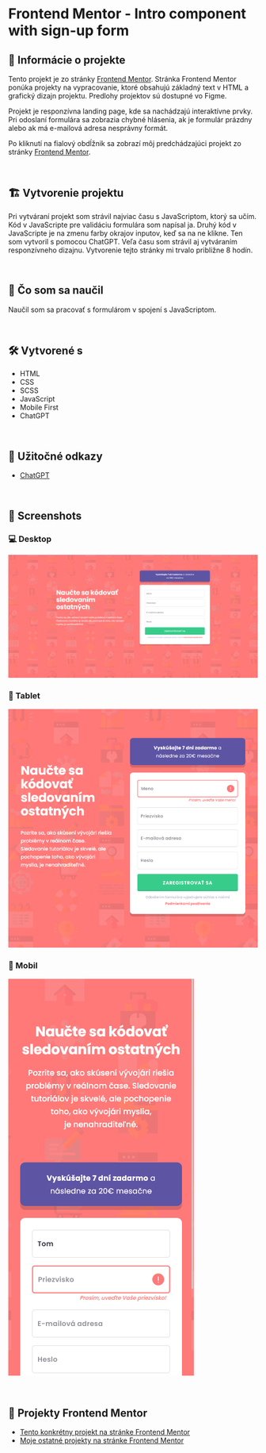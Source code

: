 # Frontend Mentor - Intro component with sign-up form

## 📝 Informácie o projekte

Tento projekt je zo stránky [Frontend Mentor](https://www.frontendmentor.io/challenges/intro-component-with-signup-form-5cf91bd49edda32581d28fd1). Stránka Frontend Mentor ponúka projekty na vypracovanie, ktoré obsahujú základný text v HTML a grafický dizajn projektu. Predlohy projektov sú dostupné vo Figme.

Projekt je responzívna landing page, kde sa nachádzajú interaktívne prvky. Pri odoslaní formulára sa zobrazia chybné hlásenia, ak je formulár prázdny alebo ak má e-mailová adresa nesprávny formát.

Po kliknutí na fialový obdĺžnik sa zobrazí môj predchádzajúci projekt zo stránky [Frontend Mentor](https://www.frontendmentor.io/solutions/my-version-base-apparel-coming-soon-page-ni6OmD0IKN).

<!-- ## [Odkaz na hotovú stránku](https://tomasdunik.github.io/frontend-mentor-newbie-equalizer-landing-page/) -->

<br/>

## 🏗️ Vytvorenie projektu

Pri vytváraní projekt som strávil najviac času s JavaScriptom, ktorý sa učím. Kód v JavaScripte pre validáciu formulára som napísal ja. Druhý kód v JavaScripte je na zmenu farby okrajov inputov, keď sa na ne klikne. Ten som vytvoril s pomocou ChatGPT. Veľa času som strávil aj vytváraním responzívneho dizajnu. Vytvorenie tejto stránky mi trvalo približne 8 hodín.

<br/>

## 🏫 Čo som sa naučil

Naučil som sa pracovať s formulárom v spojení s JavaScriptom.

<br/>

## 🛠️ Vytvorené s

- HTML
- CSS
- SCSS
- JavaScript
- Mobile First
- ChatGPT

<br/>

## 🧭 Užitočné odkazy

- [ChatGPT](https://chat.openai.com/)

<br/>

## 📸 Screenshots

### 💻 Desktop

![](./images/screenshot-desktop.png)

### 📱 Tablet

![](./images/screenshot-tablet.png)

### 📱 Mobil

![](./images/screenshot-mobil.png)

<br/>

## 🔗 Projekty Frontend Mentor

- [Tento konkrétny projekt na stránke Frontend Mentor](https://www.frontendmentor.io/solutions/equalizer-landing-page-WPZNnYpwXg)
- [Moje ostatné projekty na stránke Frontend Mentor](https://www.frontendmentor.io/profile/WeekendsProgrammer)

